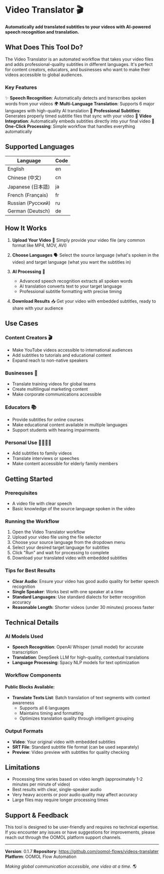 # Video Translator 🎬

**Automatically add translated subtitles to your videos with AI-powered speech recognition and translation.**

## What Does This Tool Do?

The Video Translator is an automated workflow that takes your video files and adds professional-quality subtitles in different languages. It's perfect for content creators, educators, and businesses who want to make their videos accessible to global audiences.

### Key Features

✨ **Speech Recognition**: Automatically detects and transcribes spoken words from your videos
🌍 **Multi-Language Translation**: Supports 6 major languages with high-quality AI translation
📝 **Professional Subtitles**: Generates properly timed subtitle files that sync with your video
🎥 **Video Integration**: Automatically embeds subtitles directly into your final video
🚀 **One-Click Processing**: Simple workflow that handles everything automatically

## Supported Languages

| Language | Code |
|----------|------|
| English | en |
| Chinese (中文) | cn |
| Japanese (日本語) | ja |
| French (Français) | fr |
| Russian (Русский) | ru |
| German (Deutsch) | de |

## How It Works

1. **Upload Your Video** 📁
   Simply provide your video file (any common format like MP4, MOV, AVI)

2. **Choose Languages** 🗣️
   Select the source language (what's spoken in the video) and target language (what you want the subtitles in)

3. **AI Processing** 🤖
   - Advanced speech recognition extracts all spoken words
   - AI translation converts text to your target language
   - Professional subtitle formatting with precise timing

4. **Download Results** 📥
   Get your video with embedded subtitles, ready to share with your audience

## Use Cases

### Content Creators 🎬
- Make YouTube videos accessible to international audiences
- Add subtitles to tutorials and educational content
- Expand reach to non-native speakers

### Businesses 💼
- Translate training videos for global teams
- Create multilingual marketing content
- Make corporate communications accessible

### Educators 📚
- Provide subtitles for online courses
- Make educational content available in multiple languages
- Support students with hearing impairments

### Personal Use 👨‍👩‍👧‍👦
- Add subtitles to family videos
- Translate interviews or speeches
- Make content accessible for elderly family members

## Getting Started

### Prerequisites
- A video file with clear speech
- Basic knowledge of the source language spoken in the video

### Running the Workflow
1. Open the Video Translator workflow
2. Upload your video file using the file selector
3. Choose your source language from the dropdown menu
4. Select your desired target language for subtitles
5. Click "Run" and wait for processing to complete
6. Download your translated video with embedded subtitles

### Tips for Best Results
- **Clear Audio**: Ensure your video has good audio quality for better speech recognition
- **Single Speaker**: Works best with one speaker at a time
- **Standard Languages**: Use standard dialects for better recognition accuracy
- **Reasonable Length**: Shorter videos (under 30 minutes) process faster

## Technical Details

### AI Models Used
- **Speech Recognition**: OpenAI Whisper (small model) for accurate transcription
- **Translation**: DeepSeek LLM for high-quality, contextual translations
- **Language Processing**: Spacy NLP models for text optimization

### Workflow Components

#### Public Blocks Available:
- **Translate Texts List**: Batch translation of text segments with context awareness
  - Supports all 6 languages
  - Maintains timing and formatting
  - Optimizes translation quality through intelligent grouping

### Output Formats
- **Video**: Your original video with embedded subtitles
- **SRT File**: Standard subtitle file format (can be used separately)
- **Preview**: Video preview with subtitles for quality checking

## Limitations

- Processing time varies based on video length (approximately 1-2 minutes per minute of video)
- Best results with clear, single-speaker audio
- Very heavy accents or poor audio quality may affect accuracy
- Large files may require longer processing times

## Support & Feedback

This tool is designed to be user-friendly and requires no technical expertise. If you encounter any issues or have suggestions for improvements, please reach out through the OOMOL platform support channels.

---

**Version**: 0.1.7
**Repository**: https://github.com/oomol-flows/videos-translater
**Platform**: OOMOL Flow Automation

*Making global communication accessible, one video at a time.* 🌎